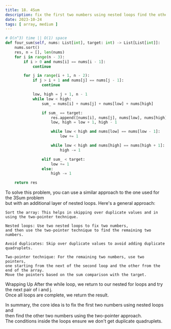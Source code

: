 ```yaml
---
title: 18. 4Sum
description: fix the first two numbers using nested loops find the other two numbers using the two-pointer approach
date: 2023-10-24
tags: [ array, medium ] 
---
```


```python
# O(n^3) time || O(1) space
def four_sum(self, nums: List[int], target: int) -> List[List[int]]:
    nums.sort()
    res, n = [], len(nums)
    for i in range(n - 3):
        if i > 0 and nums[i] == nums[i - 1]:
            continue

        for j in range(i + 1, n - 2):
            if j > i + 1 and nums[j] == nums[j - 1]:
                continue

            low, high = j + 1, n - 1
            while low < high:
                sum_ = nums[i] + nums[j] + nums[low] + nums[high]

                if sum_ == target:
                    res.append([nums[i], nums[j], nums[low], nums[high]])
                    low, high = low + 1, high - 1

                    while low < high and nums[low] == nums[low - 1]:
                        low += 1

                    while low < high and nums[high] == nums[high + 1]:
                        high -= 1

                elif sum_ < target:
                    low += 1
                else:
                    high -= 1

    return res
```

To solve this problem, you can use a similar approach to the one used for the 3Sum problem \
but with an additional layer of nested loops. Here's a general approach:

    Sort the array: This helps in skipping over duplicate values and in using the two-pointer technique.

    Nested loops: Use two nested loops to fix two numbers, 
    and then use the two-pointer technique to find the remaining two numbers.

    Avoid duplicates: Skip over duplicate values to avoid adding duplicate quadruplets.

    Two-pointer technique: For the remaining two numbers, use two pointers,
    one starting from the next of the second loop and the other from the end of the array. 
    Move the pointers based on the sum comparison with the target.

Wrapping Up
After the while loop, we return to our nested for loops and try the next pair of i and j. \
Once all loops are complete, we return the result.

In summary, the core idea is to fix the first two numbers using nested loops and \
then find the other two numbers using the two-pointer approach. \
The conditions inside the loops ensure we don't get duplicate quadruplets.
